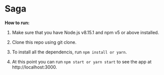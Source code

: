 # Saga

**How to run:**

1. Make sure that you have Node.js v8.15.1 and npm v5 or above installed.

2. Clone this repo using git clone.

3. To install all the dependencis, run `npm install or yarn`.

4. At this point you can run `npm start or yarn start` to see the app at http://localhost:3000.
